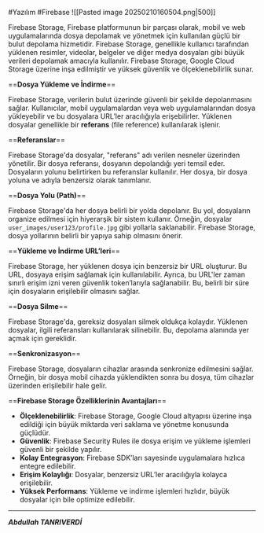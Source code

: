 #Yazılım #Firebase 
![[Pasted image 20250210160504.png|500]]


Firebase Storage, Firebase platformunun bir parçası olarak, mobil ve web uygulamalarında dosya depolamak ve yönetmek için kullanılan güçlü bir bulut depolama hizmetidir. Firebase Storage, genellikle kullanıcı tarafından yüklenen resimler, videolar, belgeler ve diğer medya dosyaları gibi büyük verileri depolamak amacıyla kullanılır. Firebase Storage, Google Cloud Storage üzerine inşa edilmiştir ve yüksek güvenlik ve ölçeklenebilirlik sunar.


==**Dosya Yükleme ve İndirme**==

Firebase Storage, verilerin bulut üzerinde güvenli bir şekilde depolanmasını sağlar. Kullanıcılar, mobil uygulamalardan veya web uygulamalarından dosya yükleyebilir ve bu dosyalara URL’ler aracılığıyla erişebilirler. Yüklenen dosyalar genellikle bir **referans** (file reference) kullanılarak işlenir.

==**Referanslar**==

Firebase Storage'da dosyalar, "referans" adı verilen nesneler üzerinden yönetilir. Bir dosya referansı, dosyanın depolandığı yeri temsil eder. Dosyaların yolunu belirtirken bu referanslar kullanılır. Her dosya, bir dosya yoluna ve adıyla benzersiz olarak tanımlanır.

==**Dosya Yolu (Path)**==

Firebase Storage'da her dosya belirli bir yolda depolanır. Bu yol, dosyaların organize edilmesi için hiyerarşik bir sistem kullanır. Örneğin, dosyalar `user_images/user123/profile.jpg` gibi yollarla saklanabilir. Firebase Storage, dosya yollarının belirli bir yapıya sahip olmasını önerir.

==**Yükleme ve İndirme URL’leri**==

Firebase Storage, her yüklenen dosya için benzersiz bir URL oluşturur. Bu URL, dosyaya erişim sağlamak için kullanılabilir. Ayrıca, bu URL'ler zaman sınırlı erişim izni veren güvenlik token’larıyla sağlanabilir. Bu, belirli bir süre için dosyaların erişilebilir olmasını sağlar.


==**Dosya Silme**==

Firebase Storage'da, gereksiz dosyaları silmek oldukça kolaydır. Yüklenen dosyalar, ilgili referansları kullanılarak silinebilir. Bu, depolama alanında yer açmak için gereklidir.

==**Senkronizasyon**==

Firebase Storage, dosyaların cihazlar arasında senkronize edilmesini sağlar. Örneğin, bir dosya mobil cihazda yüklendikten sonra bu dosya, tüm cihazlar üzerinden erişilebilir hale gelir.


 ==**Firebase Storage Özelliklerinin Avantajları**==

- **Ölçeklenebilirlik**: Firebase Storage, Google Cloud altyapısı üzerine inşa edildiği için büyük miktarda veri saklama ve yönetme konusunda güçlüdür.
- **Güvenlik**: Firebase Security Rules ile dosya erişim ve yükleme işlemleri güvenli bir şekilde yapılır.
- **Kolay Entegrasyon**: Firebase SDK’ları sayesinde uygulamalara hızlıca entegre edilebilir.
- **Erişim Kolaylığı**: Dosyalar, benzersiz URL’ler aracılığıyla kolayca erişilebilir.
- **Yüksek Performans**: Yükleme ve indirme işlemleri hızlıdır, büyük dosyalar için bile optimize edilebilir.

---

***Abdullah TANRIVERDİ***

